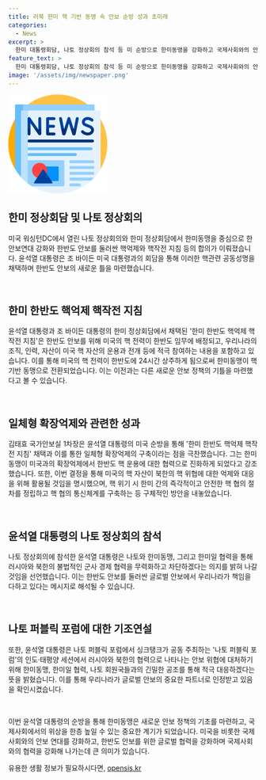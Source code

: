 ```yaml
---
title: 러북 한미 핵 기반 동맹 속 안보 순방 성과 초미래
categories:
  - News
excerpt: >
  한미 대통령회담, 나토 정상회의 참석 등 미 순방으로 한미동맹을 강화하고 국제사회와의 안보 연대를 강조. 한반도 핵억제 핵작전 지침 채택하여 공동지침을 확립함으로써 핵 기반 동맹 강화. 미국의 핵전력과 한국의 재래식 전력을 통합하여 북한 핵위협에 대응. 나토 정상회의에 참석하며 러시아·북한 군사 협력 규탄하고 안보 연계성 강화한 윤 대통령의 활약 기사.
feature_text: >
  한미 대통령회담, 나토 정상회의 참석 등 미 순방으로 한미동맹을 강화하고 국제사회와의 안보 연대를 강조. 한반도 핵억제 핵작전 지침 채택하여 공동지침을 확립함으로써 핵 기반 동맹 강화. 미국의 핵전력과 한국의 재래식 전력을 통합하여 북한 핵위협에 대응. 나토 정상회의에 참석하며 러시아·북한 군사 협력 규탄하고 안보 연계성 강화한 윤 대통령의 활약 기사.
image: '/assets/img/newspaper.png'
---
```


<p><img src="/assets/img/newspaper.png" alt="kimp 속보" /></p>

<h2 data-ke-size="size26">한미 정상회담 및 나토 정상회의</h2>

<p>미국 워싱턴DC에서 열린 나토 정상회의와 한미 정상회담에서 한미동맹을 중심으로 한 안보연대 강화와 한반도 안보를 둘러싼 핵억제와 핵작전 지침 등의 합의가 이뤄졌습니다. 윤석열 대통령은 조 바이든 미국 대통령과의 회담을 통해 이러한 핵관련 공동성명을 채택하며 한반도 안보의 새로운 틀을 마련했습니다.</p>

<p data-ke-size="size16">&nbsp;</p>

<h2 data-ke-size="size24">한미 한반도 핵억제 핵작전 지침</h2>

<p>윤석열 대통령과 조 바이든 대통령의 한미 정상회담에서 채택된 '한미 한반도 핵억제 핵작전 지침'은 한반도 안보를 위해 미국의 핵 전력이 한반도 임무에 배정되고, 우리나라의 조직, 인력, 자산이 미국 핵 자산의 운용과 전개 등에 적극 참여하는 내용을 포함하고 있습니다. 이를 통해 미국의 핵 전력이 한반도에 24시간 상주하게 됨으로써 한미동맹이 핵 기반 동맹으로 전환되었습니다. 이는 이전과는 다른 새로운 안보 정책의 기틀을 마련했다고 볼 수 있습니다.</p>

<p data-ke-size="size16">&nbsp;</p>

<h2 data-ke-size="size24">일체형 확장억제와 관련한 성과</h2>

<p>김태효 국가안보실 1차장은 윤석열 대통령의 미국 순방을 통해 '한미 한반도 핵억제 핵작전 지침' 채택과 이를 통한 일체형 확장억제의 구축이라는 점을 극찬했습니다. 그는 한미 동맹이 미국과의 확장억제에서 한반도 핵 운용에 대한 협력으로 진화하게 되었다고 강조했습니다. 또한, 이번 결정을 통해 미국의 핵 자산이 북한의 핵 위협에 대한 억제와 대응을 위해 활용될 것임을 명시했으며, 핵 위기 시 한미 간의 즉각적이고 안전한 핵 협의 절차를 정립하고 핵 협의 통신체계를 구축하는 등 구체적인 방안을 내놓았습니다.</p>

<p data-ke-size="size16">&nbsp;</p>

<h2 data-ke-size="size24">윤석열 대통령의 나토 정상회의 참석</h2>

<p>나토 정상회의에 참석한 윤석열 대통령은 나토와 한미동맹, 그리고 한미일 협력을 통해 러시아와 북한의 불법적인 군사 경제 협력을 무력화하고 차단하겠다는 의지를 밝혀 나갈 것임을 선언했습니다. 이는 한반도 안보를 둘러싼 글로벌 안보에서 우리나라가 책임을 다하고 있다는 메시지로 해석될 수 있습니다.</p>

<p data-ke-size="size16">&nbsp;</p>

<h2 data-ke-size="size24">나토 퍼블릭 포럼에 대한 기조연설</h2>

<p>또한, 윤석열 대통령은 나토 퍼블릭 포럼에서 싱크탱크가 공동 주최하는 '나토 퍼블릭 포럼'의 인도·태평양 세션에서 러시아와 북한의 협력으로 나타나는 안보 위협에 대처하기 위해 한미동맹, 한미일 협력, 나토 회원국들과의 긴밀한 공조를 통해 적극 대응하겠다는 뜻을 밝혔습니다. 이를 통해 우리나라가 글로벌 안보의 중요한 파트너로 인정받고 있음을 확인시켰습니다.</p>

<p data-ke-size="size16">&nbsp;</p>

<p>이번 윤석열 대통령의 순방을 통해 한미동맹은 새로운 안보 정책의 기초를 마련하고, 국제사회에서의 위상을 한층 높일 수 있는 중요한 계기가 되었습니다. 미국을 비롯한 국제사회와의 안보 연대를 강화하고, 한반도 안보를 위한 글로벌 협력을 강화하며 국제사회와의 협력을 강화해 나가는데 큰 의미가 있습니다.</p>
유용한 생활 정보가 필요하시다면, <a href="https://opensis.kr" rel="dofollow">opensis.kr</a>


